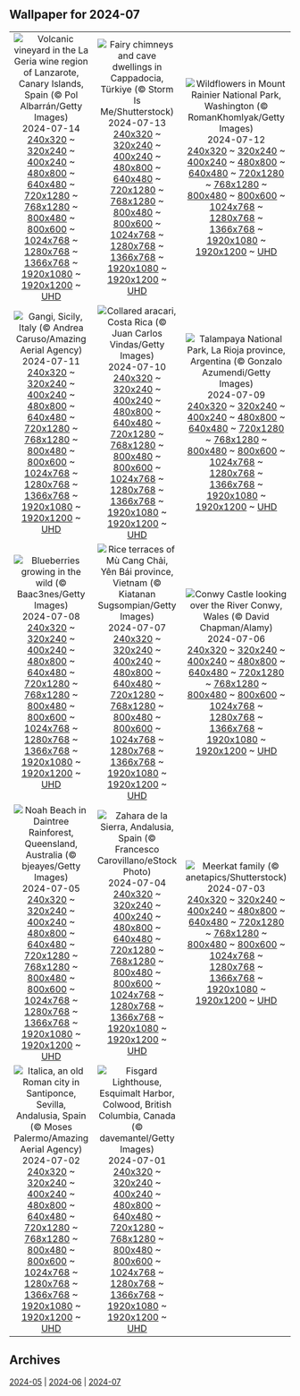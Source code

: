 ## Wallpaper for 2024-07
|      |      |      |
| :----: | :----: | :----: |
|![Volcanic vineyard in the La Geria wine region of Lanzarote, Canary Islands, Spain (© Pol Albarrán/Getty Images)](https://www.bing.com/th?id=OHR.LaGeriaLanzarote_ROW1086932756_320x240.jpg)<br />2024-07-14<br />[240x320](https://www.bing.com/th?id=OHR.LaGeriaLanzarote_ROW1086932756_240x320.jpg) ~ [320x240](https://www.bing.com/th?id=OHR.LaGeriaLanzarote_ROW1086932756_320x240.jpg) ~ [400x240](https://www.bing.com/th?id=OHR.LaGeriaLanzarote_ROW1086932756_400x240.jpg) ~ [480x800](https://www.bing.com/th?id=OHR.LaGeriaLanzarote_ROW1086932756_480x800.jpg) ~ [640x480](https://www.bing.com/th?id=OHR.LaGeriaLanzarote_ROW1086932756_640x480.jpg) ~ [720x1280](https://www.bing.com/th?id=OHR.LaGeriaLanzarote_ROW1086932756_720x1280.jpg) ~ [768x1280](https://www.bing.com/th?id=OHR.LaGeriaLanzarote_ROW1086932756_768x1280.jpg) ~ [800x480](https://www.bing.com/th?id=OHR.LaGeriaLanzarote_ROW1086932756_800x480.jpg) ~ [800x600](https://www.bing.com/th?id=OHR.LaGeriaLanzarote_ROW1086932756_800x600.jpg) ~ [1024x768](https://www.bing.com/th?id=OHR.LaGeriaLanzarote_ROW1086932756_1024x768.jpg) ~ [1280x768](https://www.bing.com/th?id=OHR.LaGeriaLanzarote_ROW1086932756_1280x768.jpg) ~ [1366x768](https://www.bing.com/th?id=OHR.LaGeriaLanzarote_ROW1086932756_1366x768.jpg) ~ [1920x1080](https://www.bing.com/th?id=OHR.LaGeriaLanzarote_ROW1086932756_1920x1080.jpg) ~ [1920x1200](https://www.bing.com/th?id=OHR.LaGeriaLanzarote_ROW1086932756_1920x1200.jpg) ~ [UHD](https://www.bing.com/th?id=OHR.LaGeriaLanzarote_ROW1086932756_UHD.jpg)|![Fairy chimneys and cave dwellings in Cappadocia, Türkiye (© Storm Is Me/Shutterstock)](https://www.bing.com/th?id=OHR.CappadociaRocks_ROW0377165028_320x240.jpg)<br />2024-07-13<br />[240x320](https://www.bing.com/th?id=OHR.CappadociaRocks_ROW0377165028_240x320.jpg) ~ [320x240](https://www.bing.com/th?id=OHR.CappadociaRocks_ROW0377165028_320x240.jpg) ~ [400x240](https://www.bing.com/th?id=OHR.CappadociaRocks_ROW0377165028_400x240.jpg) ~ [480x800](https://www.bing.com/th?id=OHR.CappadociaRocks_ROW0377165028_480x800.jpg) ~ [640x480](https://www.bing.com/th?id=OHR.CappadociaRocks_ROW0377165028_640x480.jpg) ~ [720x1280](https://www.bing.com/th?id=OHR.CappadociaRocks_ROW0377165028_720x1280.jpg) ~ [768x1280](https://www.bing.com/th?id=OHR.CappadociaRocks_ROW0377165028_768x1280.jpg) ~ [800x480](https://www.bing.com/th?id=OHR.CappadociaRocks_ROW0377165028_800x480.jpg) ~ [800x600](https://www.bing.com/th?id=OHR.CappadociaRocks_ROW0377165028_800x600.jpg) ~ [1024x768](https://www.bing.com/th?id=OHR.CappadociaRocks_ROW0377165028_1024x768.jpg) ~ [1280x768](https://www.bing.com/th?id=OHR.CappadociaRocks_ROW0377165028_1280x768.jpg) ~ [1366x768](https://www.bing.com/th?id=OHR.CappadociaRocks_ROW0377165028_1366x768.jpg) ~ [1920x1080](https://www.bing.com/th?id=OHR.CappadociaRocks_ROW0377165028_1920x1080.jpg) ~ [1920x1200](https://www.bing.com/th?id=OHR.CappadociaRocks_ROW0377165028_1920x1200.jpg) ~ [UHD](https://www.bing.com/th?id=OHR.CappadociaRocks_ROW0377165028_UHD.jpg)|![Wildflowers in Mount Rainier National Park, Washington (© RomanKhomlyak/Getty Images)](https://www.bing.com/th?id=OHR.RainierWildflowers_ROW0723868110_320x240.jpg)<br />2024-07-12<br />[240x320](https://www.bing.com/th?id=OHR.RainierWildflowers_ROW0723868110_240x320.jpg) ~ [320x240](https://www.bing.com/th?id=OHR.RainierWildflowers_ROW0723868110_320x240.jpg) ~ [400x240](https://www.bing.com/th?id=OHR.RainierWildflowers_ROW0723868110_400x240.jpg) ~ [480x800](https://www.bing.com/th?id=OHR.RainierWildflowers_ROW0723868110_480x800.jpg) ~ [640x480](https://www.bing.com/th?id=OHR.RainierWildflowers_ROW0723868110_640x480.jpg) ~ [720x1280](https://www.bing.com/th?id=OHR.RainierWildflowers_ROW0723868110_720x1280.jpg) ~ [768x1280](https://www.bing.com/th?id=OHR.RainierWildflowers_ROW0723868110_768x1280.jpg) ~ [800x480](https://www.bing.com/th?id=OHR.RainierWildflowers_ROW0723868110_800x480.jpg) ~ [800x600](https://www.bing.com/th?id=OHR.RainierWildflowers_ROW0723868110_800x600.jpg) ~ [1024x768](https://www.bing.com/th?id=OHR.RainierWildflowers_ROW0723868110_1024x768.jpg) ~ [1280x768](https://www.bing.com/th?id=OHR.RainierWildflowers_ROW0723868110_1280x768.jpg) ~ [1366x768](https://www.bing.com/th?id=OHR.RainierWildflowers_ROW0723868110_1366x768.jpg) ~ [1920x1080](https://www.bing.com/th?id=OHR.RainierWildflowers_ROW0723868110_1920x1080.jpg) ~ [1920x1200](https://www.bing.com/th?id=OHR.RainierWildflowers_ROW0723868110_1920x1200.jpg) ~ [UHD](https://www.bing.com/th?id=OHR.RainierWildflowers_ROW0723868110_UHD.jpg)|
|![Gangi, Sicily, Italy (© Andrea Caruso/Amazing Aerial Agency)](https://www.bing.com/th?id=OHR.GangiSicily_ROW7478638789_320x240.jpg)<br />2024-07-11<br />[240x320](https://www.bing.com/th?id=OHR.GangiSicily_ROW7478638789_240x320.jpg) ~ [320x240](https://www.bing.com/th?id=OHR.GangiSicily_ROW7478638789_320x240.jpg) ~ [400x240](https://www.bing.com/th?id=OHR.GangiSicily_ROW7478638789_400x240.jpg) ~ [480x800](https://www.bing.com/th?id=OHR.GangiSicily_ROW7478638789_480x800.jpg) ~ [640x480](https://www.bing.com/th?id=OHR.GangiSicily_ROW7478638789_640x480.jpg) ~ [720x1280](https://www.bing.com/th?id=OHR.GangiSicily_ROW7478638789_720x1280.jpg) ~ [768x1280](https://www.bing.com/th?id=OHR.GangiSicily_ROW7478638789_768x1280.jpg) ~ [800x480](https://www.bing.com/th?id=OHR.GangiSicily_ROW7478638789_800x480.jpg) ~ [800x600](https://www.bing.com/th?id=OHR.GangiSicily_ROW7478638789_800x600.jpg) ~ [1024x768](https://www.bing.com/th?id=OHR.GangiSicily_ROW7478638789_1024x768.jpg) ~ [1280x768](https://www.bing.com/th?id=OHR.GangiSicily_ROW7478638789_1280x768.jpg) ~ [1366x768](https://www.bing.com/th?id=OHR.GangiSicily_ROW7478638789_1366x768.jpg) ~ [1920x1080](https://www.bing.com/th?id=OHR.GangiSicily_ROW7478638789_1920x1080.jpg) ~ [1920x1200](https://www.bing.com/th?id=OHR.GangiSicily_ROW7478638789_1920x1200.jpg) ~ [UHD](https://www.bing.com/th?id=OHR.GangiSicily_ROW7478638789_UHD.jpg)|![Collared aracari, Costa Rica (© Juan Carlos Vindas/Getty Images)](https://www.bing.com/th?id=OHR.CollaredAracari_ROW7138336120_320x240.jpg)<br />2024-07-10<br />[240x320](https://www.bing.com/th?id=OHR.CollaredAracari_ROW7138336120_240x320.jpg) ~ [320x240](https://www.bing.com/th?id=OHR.CollaredAracari_ROW7138336120_320x240.jpg) ~ [400x240](https://www.bing.com/th?id=OHR.CollaredAracari_ROW7138336120_400x240.jpg) ~ [480x800](https://www.bing.com/th?id=OHR.CollaredAracari_ROW7138336120_480x800.jpg) ~ [640x480](https://www.bing.com/th?id=OHR.CollaredAracari_ROW7138336120_640x480.jpg) ~ [720x1280](https://www.bing.com/th?id=OHR.CollaredAracari_ROW7138336120_720x1280.jpg) ~ [768x1280](https://www.bing.com/th?id=OHR.CollaredAracari_ROW7138336120_768x1280.jpg) ~ [800x480](https://www.bing.com/th?id=OHR.CollaredAracari_ROW7138336120_800x480.jpg) ~ [800x600](https://www.bing.com/th?id=OHR.CollaredAracari_ROW7138336120_800x600.jpg) ~ [1024x768](https://www.bing.com/th?id=OHR.CollaredAracari_ROW7138336120_1024x768.jpg) ~ [1280x768](https://www.bing.com/th?id=OHR.CollaredAracari_ROW7138336120_1280x768.jpg) ~ [1366x768](https://www.bing.com/th?id=OHR.CollaredAracari_ROW7138336120_1366x768.jpg) ~ [1920x1080](https://www.bing.com/th?id=OHR.CollaredAracari_ROW7138336120_1920x1080.jpg) ~ [1920x1200](https://www.bing.com/th?id=OHR.CollaredAracari_ROW7138336120_1920x1200.jpg) ~ [UHD](https://www.bing.com/th?id=OHR.CollaredAracari_ROW7138336120_UHD.jpg)|![Talampaya National Park, La Rioja province, Argentina (© Gonzalo Azumendi/Getty Images)](https://www.bing.com/th?id=OHR.TalampayaNP_ROW6737136981_320x240.jpg)<br />2024-07-09<br />[240x320](https://www.bing.com/th?id=OHR.TalampayaNP_ROW6737136981_240x320.jpg) ~ [320x240](https://www.bing.com/th?id=OHR.TalampayaNP_ROW6737136981_320x240.jpg) ~ [400x240](https://www.bing.com/th?id=OHR.TalampayaNP_ROW6737136981_400x240.jpg) ~ [480x800](https://www.bing.com/th?id=OHR.TalampayaNP_ROW6737136981_480x800.jpg) ~ [640x480](https://www.bing.com/th?id=OHR.TalampayaNP_ROW6737136981_640x480.jpg) ~ [720x1280](https://www.bing.com/th?id=OHR.TalampayaNP_ROW6737136981_720x1280.jpg) ~ [768x1280](https://www.bing.com/th?id=OHR.TalampayaNP_ROW6737136981_768x1280.jpg) ~ [800x480](https://www.bing.com/th?id=OHR.TalampayaNP_ROW6737136981_800x480.jpg) ~ [800x600](https://www.bing.com/th?id=OHR.TalampayaNP_ROW6737136981_800x600.jpg) ~ [1024x768](https://www.bing.com/th?id=OHR.TalampayaNP_ROW6737136981_1024x768.jpg) ~ [1280x768](https://www.bing.com/th?id=OHR.TalampayaNP_ROW6737136981_1280x768.jpg) ~ [1366x768](https://www.bing.com/th?id=OHR.TalampayaNP_ROW6737136981_1366x768.jpg) ~ [1920x1080](https://www.bing.com/th?id=OHR.TalampayaNP_ROW6737136981_1920x1080.jpg) ~ [1920x1200](https://www.bing.com/th?id=OHR.TalampayaNP_ROW6737136981_1920x1200.jpg) ~ [UHD](https://www.bing.com/th?id=OHR.TalampayaNP_ROW6737136981_UHD.jpg)|
|![Blueberries growing in the wild (© Baac3nes/Getty Images)](https://www.bing.com/th?id=OHR.NorwayBlueberries_ROW6499030232_320x240.jpg)<br />2024-07-08<br />[240x320](https://www.bing.com/th?id=OHR.NorwayBlueberries_ROW6499030232_240x320.jpg) ~ [320x240](https://www.bing.com/th?id=OHR.NorwayBlueberries_ROW6499030232_320x240.jpg) ~ [400x240](https://www.bing.com/th?id=OHR.NorwayBlueberries_ROW6499030232_400x240.jpg) ~ [480x800](https://www.bing.com/th?id=OHR.NorwayBlueberries_ROW6499030232_480x800.jpg) ~ [640x480](https://www.bing.com/th?id=OHR.NorwayBlueberries_ROW6499030232_640x480.jpg) ~ [720x1280](https://www.bing.com/th?id=OHR.NorwayBlueberries_ROW6499030232_720x1280.jpg) ~ [768x1280](https://www.bing.com/th?id=OHR.NorwayBlueberries_ROW6499030232_768x1280.jpg) ~ [800x480](https://www.bing.com/th?id=OHR.NorwayBlueberries_ROW6499030232_800x480.jpg) ~ [800x600](https://www.bing.com/th?id=OHR.NorwayBlueberries_ROW6499030232_800x600.jpg) ~ [1024x768](https://www.bing.com/th?id=OHR.NorwayBlueberries_ROW6499030232_1024x768.jpg) ~ [1280x768](https://www.bing.com/th?id=OHR.NorwayBlueberries_ROW6499030232_1280x768.jpg) ~ [1366x768](https://www.bing.com/th?id=OHR.NorwayBlueberries_ROW6499030232_1366x768.jpg) ~ [1920x1080](https://www.bing.com/th?id=OHR.NorwayBlueberries_ROW6499030232_1920x1080.jpg) ~ [1920x1200](https://www.bing.com/th?id=OHR.NorwayBlueberries_ROW6499030232_1920x1200.jpg) ~ [UHD](https://www.bing.com/th?id=OHR.NorwayBlueberries_ROW6499030232_UHD.jpg)|![Rice terraces of Mù Cang Chải, Yên Bái province, Vietnam (© Kiatanan Sugsompian/Getty Images)](https://www.bing.com/th?id=OHR.YenBaiTerraces_ROW6260255257_320x240.jpg)<br />2024-07-07<br />[240x320](https://www.bing.com/th?id=OHR.YenBaiTerraces_ROW6260255257_240x320.jpg) ~ [320x240](https://www.bing.com/th?id=OHR.YenBaiTerraces_ROW6260255257_320x240.jpg) ~ [400x240](https://www.bing.com/th?id=OHR.YenBaiTerraces_ROW6260255257_400x240.jpg) ~ [480x800](https://www.bing.com/th?id=OHR.YenBaiTerraces_ROW6260255257_480x800.jpg) ~ [640x480](https://www.bing.com/th?id=OHR.YenBaiTerraces_ROW6260255257_640x480.jpg) ~ [720x1280](https://www.bing.com/th?id=OHR.YenBaiTerraces_ROW6260255257_720x1280.jpg) ~ [768x1280](https://www.bing.com/th?id=OHR.YenBaiTerraces_ROW6260255257_768x1280.jpg) ~ [800x480](https://www.bing.com/th?id=OHR.YenBaiTerraces_ROW6260255257_800x480.jpg) ~ [800x600](https://www.bing.com/th?id=OHR.YenBaiTerraces_ROW6260255257_800x600.jpg) ~ [1024x768](https://www.bing.com/th?id=OHR.YenBaiTerraces_ROW6260255257_1024x768.jpg) ~ [1280x768](https://www.bing.com/th?id=OHR.YenBaiTerraces_ROW6260255257_1280x768.jpg) ~ [1366x768](https://www.bing.com/th?id=OHR.YenBaiTerraces_ROW6260255257_1366x768.jpg) ~ [1920x1080](https://www.bing.com/th?id=OHR.YenBaiTerraces_ROW6260255257_1920x1080.jpg) ~ [1920x1200](https://www.bing.com/th?id=OHR.YenBaiTerraces_ROW6260255257_1920x1200.jpg) ~ [UHD](https://www.bing.com/th?id=OHR.YenBaiTerraces_ROW6260255257_UHD.jpg)|![Conwy Castle looking over the River Conwy, Wales (© David Chapman/Alamy)](https://www.bing.com/th?id=OHR.ConwyRiver_ROW6100023169_320x240.jpg)<br />2024-07-06<br />[240x320](https://www.bing.com/th?id=OHR.ConwyRiver_ROW6100023169_240x320.jpg) ~ [320x240](https://www.bing.com/th?id=OHR.ConwyRiver_ROW6100023169_320x240.jpg) ~ [400x240](https://www.bing.com/th?id=OHR.ConwyRiver_ROW6100023169_400x240.jpg) ~ [480x800](https://www.bing.com/th?id=OHR.ConwyRiver_ROW6100023169_480x800.jpg) ~ [640x480](https://www.bing.com/th?id=OHR.ConwyRiver_ROW6100023169_640x480.jpg) ~ [720x1280](https://www.bing.com/th?id=OHR.ConwyRiver_ROW6100023169_720x1280.jpg) ~ [768x1280](https://www.bing.com/th?id=OHR.ConwyRiver_ROW6100023169_768x1280.jpg) ~ [800x480](https://www.bing.com/th?id=OHR.ConwyRiver_ROW6100023169_800x480.jpg) ~ [800x600](https://www.bing.com/th?id=OHR.ConwyRiver_ROW6100023169_800x600.jpg) ~ [1024x768](https://www.bing.com/th?id=OHR.ConwyRiver_ROW6100023169_1024x768.jpg) ~ [1280x768](https://www.bing.com/th?id=OHR.ConwyRiver_ROW6100023169_1280x768.jpg) ~ [1366x768](https://www.bing.com/th?id=OHR.ConwyRiver_ROW6100023169_1366x768.jpg) ~ [1920x1080](https://www.bing.com/th?id=OHR.ConwyRiver_ROW6100023169_1920x1080.jpg) ~ [1920x1200](https://www.bing.com/th?id=OHR.ConwyRiver_ROW6100023169_1920x1200.jpg) ~ [UHD](https://www.bing.com/th?id=OHR.ConwyRiver_ROW6100023169_UHD.jpg)|
|![Noah Beach in Daintree Rainforest, Queensland, Australia (© bjeayes/Getty Images)](https://www.bing.com/th?id=OHR.NoahBeach_ROW5487354351_320x240.jpg)<br />2024-07-05<br />[240x320](https://www.bing.com/th?id=OHR.NoahBeach_ROW5487354351_240x320.jpg) ~ [320x240](https://www.bing.com/th?id=OHR.NoahBeach_ROW5487354351_320x240.jpg) ~ [400x240](https://www.bing.com/th?id=OHR.NoahBeach_ROW5487354351_400x240.jpg) ~ [480x800](https://www.bing.com/th?id=OHR.NoahBeach_ROW5487354351_480x800.jpg) ~ [640x480](https://www.bing.com/th?id=OHR.NoahBeach_ROW5487354351_640x480.jpg) ~ [720x1280](https://www.bing.com/th?id=OHR.NoahBeach_ROW5487354351_720x1280.jpg) ~ [768x1280](https://www.bing.com/th?id=OHR.NoahBeach_ROW5487354351_768x1280.jpg) ~ [800x480](https://www.bing.com/th?id=OHR.NoahBeach_ROW5487354351_800x480.jpg) ~ [800x600](https://www.bing.com/th?id=OHR.NoahBeach_ROW5487354351_800x600.jpg) ~ [1024x768](https://www.bing.com/th?id=OHR.NoahBeach_ROW5487354351_1024x768.jpg) ~ [1280x768](https://www.bing.com/th?id=OHR.NoahBeach_ROW5487354351_1280x768.jpg) ~ [1366x768](https://www.bing.com/th?id=OHR.NoahBeach_ROW5487354351_1366x768.jpg) ~ [1920x1080](https://www.bing.com/th?id=OHR.NoahBeach_ROW5487354351_1920x1080.jpg) ~ [1920x1200](https://www.bing.com/th?id=OHR.NoahBeach_ROW5487354351_1920x1200.jpg) ~ [UHD](https://www.bing.com/th?id=OHR.NoahBeach_ROW5487354351_UHD.jpg)|![Zahara de la Sierra, Andalusia, Spain (© Francesco Carovillano/eStock Photo)](https://www.bing.com/th?id=OHR.ZaharaDeLaSierra_ROW5111485475_320x240.jpg)<br />2024-07-04<br />[240x320](https://www.bing.com/th?id=OHR.ZaharaDeLaSierra_ROW5111485475_240x320.jpg) ~ [320x240](https://www.bing.com/th?id=OHR.ZaharaDeLaSierra_ROW5111485475_320x240.jpg) ~ [400x240](https://www.bing.com/th?id=OHR.ZaharaDeLaSierra_ROW5111485475_400x240.jpg) ~ [480x800](https://www.bing.com/th?id=OHR.ZaharaDeLaSierra_ROW5111485475_480x800.jpg) ~ [640x480](https://www.bing.com/th?id=OHR.ZaharaDeLaSierra_ROW5111485475_640x480.jpg) ~ [720x1280](https://www.bing.com/th?id=OHR.ZaharaDeLaSierra_ROW5111485475_720x1280.jpg) ~ [768x1280](https://www.bing.com/th?id=OHR.ZaharaDeLaSierra_ROW5111485475_768x1280.jpg) ~ [800x480](https://www.bing.com/th?id=OHR.ZaharaDeLaSierra_ROW5111485475_800x480.jpg) ~ [800x600](https://www.bing.com/th?id=OHR.ZaharaDeLaSierra_ROW5111485475_800x600.jpg) ~ [1024x768](https://www.bing.com/th?id=OHR.ZaharaDeLaSierra_ROW5111485475_1024x768.jpg) ~ [1280x768](https://www.bing.com/th?id=OHR.ZaharaDeLaSierra_ROW5111485475_1280x768.jpg) ~ [1366x768](https://www.bing.com/th?id=OHR.ZaharaDeLaSierra_ROW5111485475_1366x768.jpg) ~ [1920x1080](https://www.bing.com/th?id=OHR.ZaharaDeLaSierra_ROW5111485475_1920x1080.jpg) ~ [1920x1200](https://www.bing.com/th?id=OHR.ZaharaDeLaSierra_ROW5111485475_1920x1200.jpg) ~ [UHD](https://www.bing.com/th?id=OHR.ZaharaDeLaSierra_ROW5111485475_UHD.jpg)|![Meerkat family (© anetapics/Shutterstock)](https://www.bing.com/th?id=OHR.MeerkatManor_ROW4817737201_320x240.jpg)<br />2024-07-03<br />[240x320](https://www.bing.com/th?id=OHR.MeerkatManor_ROW4817737201_240x320.jpg) ~ [320x240](https://www.bing.com/th?id=OHR.MeerkatManor_ROW4817737201_320x240.jpg) ~ [400x240](https://www.bing.com/th?id=OHR.MeerkatManor_ROW4817737201_400x240.jpg) ~ [480x800](https://www.bing.com/th?id=OHR.MeerkatManor_ROW4817737201_480x800.jpg) ~ [640x480](https://www.bing.com/th?id=OHR.MeerkatManor_ROW4817737201_640x480.jpg) ~ [720x1280](https://www.bing.com/th?id=OHR.MeerkatManor_ROW4817737201_720x1280.jpg) ~ [768x1280](https://www.bing.com/th?id=OHR.MeerkatManor_ROW4817737201_768x1280.jpg) ~ [800x480](https://www.bing.com/th?id=OHR.MeerkatManor_ROW4817737201_800x480.jpg) ~ [800x600](https://www.bing.com/th?id=OHR.MeerkatManor_ROW4817737201_800x600.jpg) ~ [1024x768](https://www.bing.com/th?id=OHR.MeerkatManor_ROW4817737201_1024x768.jpg) ~ [1280x768](https://www.bing.com/th?id=OHR.MeerkatManor_ROW4817737201_1280x768.jpg) ~ [1366x768](https://www.bing.com/th?id=OHR.MeerkatManor_ROW4817737201_1366x768.jpg) ~ [1920x1080](https://www.bing.com/th?id=OHR.MeerkatManor_ROW4817737201_1920x1080.jpg) ~ [1920x1200](https://www.bing.com/th?id=OHR.MeerkatManor_ROW4817737201_1920x1200.jpg) ~ [UHD](https://www.bing.com/th?id=OHR.MeerkatManor_ROW4817737201_UHD.jpg)|
|![Italica, an old Roman city in Santiponce, Sevilla, Andalusia, Spain (© Moses Palermo/Amazing Aerial Agency)](https://www.bing.com/th?id=OHR.ItalicaRuins_ROW4476572398_320x240.jpg)<br />2024-07-02<br />[240x320](https://www.bing.com/th?id=OHR.ItalicaRuins_ROW4476572398_240x320.jpg) ~ [320x240](https://www.bing.com/th?id=OHR.ItalicaRuins_ROW4476572398_320x240.jpg) ~ [400x240](https://www.bing.com/th?id=OHR.ItalicaRuins_ROW4476572398_400x240.jpg) ~ [480x800](https://www.bing.com/th?id=OHR.ItalicaRuins_ROW4476572398_480x800.jpg) ~ [640x480](https://www.bing.com/th?id=OHR.ItalicaRuins_ROW4476572398_640x480.jpg) ~ [720x1280](https://www.bing.com/th?id=OHR.ItalicaRuins_ROW4476572398_720x1280.jpg) ~ [768x1280](https://www.bing.com/th?id=OHR.ItalicaRuins_ROW4476572398_768x1280.jpg) ~ [800x480](https://www.bing.com/th?id=OHR.ItalicaRuins_ROW4476572398_800x480.jpg) ~ [800x600](https://www.bing.com/th?id=OHR.ItalicaRuins_ROW4476572398_800x600.jpg) ~ [1024x768](https://www.bing.com/th?id=OHR.ItalicaRuins_ROW4476572398_1024x768.jpg) ~ [1280x768](https://www.bing.com/th?id=OHR.ItalicaRuins_ROW4476572398_1280x768.jpg) ~ [1366x768](https://www.bing.com/th?id=OHR.ItalicaRuins_ROW4476572398_1366x768.jpg) ~ [1920x1080](https://www.bing.com/th?id=OHR.ItalicaRuins_ROW4476572398_1920x1080.jpg) ~ [1920x1200](https://www.bing.com/th?id=OHR.ItalicaRuins_ROW4476572398_1920x1200.jpg) ~ [UHD](https://www.bing.com/th?id=OHR.ItalicaRuins_ROW4476572398_UHD.jpg)|![Fisgard Lighthouse, Esquimalt Harbor, Colwood, British Columbia, Canada (© davemantel/Getty Images)](https://www.bing.com/th?id=OHR.FisgardLighthouse_ROW4028957094_320x240.jpg)<br />2024-07-01<br />[240x320](https://www.bing.com/th?id=OHR.FisgardLighthouse_ROW4028957094_240x320.jpg) ~ [320x240](https://www.bing.com/th?id=OHR.FisgardLighthouse_ROW4028957094_320x240.jpg) ~ [400x240](https://www.bing.com/th?id=OHR.FisgardLighthouse_ROW4028957094_400x240.jpg) ~ [480x800](https://www.bing.com/th?id=OHR.FisgardLighthouse_ROW4028957094_480x800.jpg) ~ [640x480](https://www.bing.com/th?id=OHR.FisgardLighthouse_ROW4028957094_640x480.jpg) ~ [720x1280](https://www.bing.com/th?id=OHR.FisgardLighthouse_ROW4028957094_720x1280.jpg) ~ [768x1280](https://www.bing.com/th?id=OHR.FisgardLighthouse_ROW4028957094_768x1280.jpg) ~ [800x480](https://www.bing.com/th?id=OHR.FisgardLighthouse_ROW4028957094_800x480.jpg) ~ [800x600](https://www.bing.com/th?id=OHR.FisgardLighthouse_ROW4028957094_800x600.jpg) ~ [1024x768](https://www.bing.com/th?id=OHR.FisgardLighthouse_ROW4028957094_1024x768.jpg) ~ [1280x768](https://www.bing.com/th?id=OHR.FisgardLighthouse_ROW4028957094_1280x768.jpg) ~ [1366x768](https://www.bing.com/th?id=OHR.FisgardLighthouse_ROW4028957094_1366x768.jpg) ~ [1920x1080](https://www.bing.com/th?id=OHR.FisgardLighthouse_ROW4028957094_1920x1080.jpg) ~ [1920x1200](https://www.bing.com/th?id=OHR.FisgardLighthouse_ROW4028957094_1920x1200.jpg) ~ [UHD](https://www.bing.com/th?id=OHR.FisgardLighthouse_ROW4028957094_UHD.jpg)|

## Archives
[2024-05](/archives/2024-05/) | [2024-06](/archives/2024-06/) | [2024-07](/archives/2024-07/)